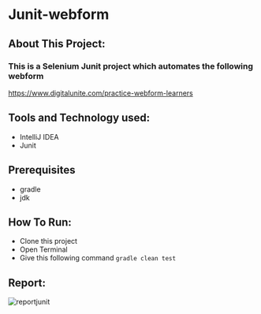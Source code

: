# Junit-webform

## About This Project:
### This is a Selenium Junit project which automates the following webform
https://www.digitalunite.com/practice-webform-learners

## Tools and Technology used:
- IntelliJ IDEA
- Junit

## Prerequisites
- gradle
- jdk

## How To Run:
- Clone this project
- Open Terminal
- Give this following command ```gradle clean test```

## Report:
![reportjunit](https://github.com/fahmidasultana14/Junit-webform/assets/101444545/2f889398-2927-4f07-baea-a26b4ce9fe63)

 



